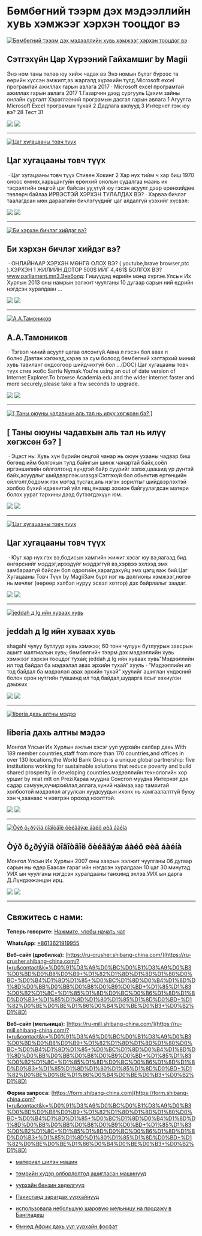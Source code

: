# Бөмбөгний тээрм дэх мэдээллийн хувь хэмжээг хэрхэн тооцдог вэ

<a href="https://swt.shibang-china.com/?l=ru&img&k=%D0%91%D3%A9%D0%BC%D0%B1%D3%A9%D0%B3%D0%BD%D0%B8%D0%B9+%D1%82%D1%8D%D1%8D%D1%80%D0%BC+%D0%B4%D1%8D%D1%85+%D0%BC%D1%8D%D0%B4%D1%8D%D1%8D%D0%BB%D0%BB%D0%B8%D0%B9%D0%BD+%D1%85%D1%83%D0%B2%D1%8C+%D1%85%D1%8D%D0%BC%D0%B6%D1%8D%D1%8D%D0%B3+%D1%85%D1%8D%D1%80%D1%85%D1%8D%D0%BD+%D1%82%D0%BE%D0%BE%D1%86%D0%B4%D0%BE%D0%B3+%D0%B2%D1%8D" target="_blank">![Бөмбөгний тээрм дэх мэдээллийн хувь хэмжээг хэрхэн тооцдог вэ](http://static.shibang-china.com/all-800x300/321.jpg)</a>

## Сэтгэхүйн Цар Хүрээний Гайхамшиг by Magii
Энэ ном таны төлөө юу хийж чадах вэ Энэ номын бүлэг бүрээс та өөрийн хүссэн амжилт,аз жаргалд хүрэхийн тулд.Microsoft excel програмтай ажиллах гарын авлага 2017&nbsp;&#0183;&#32;Microsoft excel програмтай ажиллах гарын авлага 2017 1.Газарчин дээд сургууль Цахим зайны онлайн сургалт Хэрэглээний програмын дасгал гарын авлага 1 Агуулга Microsoft Excel програмын тухай 2 Дадлага ажлууд 3 Интернет гэж юу вэ? 28 Тест 31


<a href="https://whatsapp.shibangsoft.com/WhatsApp.php" target="_blank" title="WhatsApp">![](http://static.shibang-china.com/icon/whatsapp.png)</a> <a href="https://swt.shibang-china.com/?l=ru&icon&k=%D0%91%D3%A9%D0%BC%D0%B1%D3%A9%D0%B3%D0%BD%D0%B8%D0%B9+%D1%82%D1%8D%D1%8D%D1%80%D0%BC+%D0%B4%D1%8D%D1%85+%D0%BC%D1%8D%D0%B4%D1%8D%D1%8D%D0%BB%D0%BB%D0%B8%D0%B9%D0%BD+%D1%85%D1%83%D0%B2%D1%8C+%D1%85%D1%8D%D0%BC%D0%B6%D1%8D%D1%8D%D0%B3+%D1%85%D1%8D%D1%80%D1%85%D1%8D%D0%BD+%D1%82%D0%BE%D0%BE%D1%86%D0%B4%D0%BE%D0%B3+%D0%B2%D1%8D" target="_blank">![](http://static.shibang-china.com/icon/chat-ru.png)</a>

---

<a href="https://swt.shibang-china.com/?l=ru&img&k=%D0%91%D3%A9%D0%BC%D0%B1%D3%A9%D0%B3%D0%BD%D0%B8%D0%B9+%D1%82%D1%8D%D1%8D%D1%80%D0%BC+%D0%B4%D1%8D%D1%85+%D0%BC%D1%8D%D0%B4%D1%8D%D1%8D%D0%BB%D0%BB%D0%B8%D0%B9%D0%BD+%D1%85%D1%83%D0%B2%D1%8C+%D1%85%D1%8D%D0%BC%D0%B6%D1%8D%D1%8D%D0%B3+%D1%85%D1%8D%D1%80%D1%85%D1%8D%D0%BD+%D1%82%D0%BE%D0%BE%D1%86%D0%B4%D0%BE%D0%B3+%D0%B2%D1%8D" target="_blank">![Цаг хугацааны товч түүх](http://static.shibang-china.com/all-800x300/1025.jpg)</a>

## Цаг хугацааны товч түүх
&nbsp;&#0183;&#32;Цаг хугацааны товч түүх Стивен Хокинг 2 Хар нүх тийм ч хар биш 1970 оноос өмнөх,харьцангуйн ерөнхий онолын судалгаа маань их тэсрэлтийн онцгой цэг байсан уу,үгүй юу гэсэн асуулт дээр ерөнхийдөө төвлөрч байлаа.ИРВЭСТЭЙ ХЭРХЭН ТУЛАЛДАХ ВЭ?&nbsp;&#0183;&#32;Хэрвээ бичлэг таалагдсан мөн дараагийн бичлэгүүдийг цаг алдалгүй үзэхийг хүсвэл:


<a href="https://whatsapp.shibangsoft.com/WhatsApp.php" target="_blank" title="WhatsApp">![](http://static.shibang-china.com/icon/whatsapp.png)</a> <a href="https://swt.shibang-china.com/?l=ru&icon&k=%D0%91%D3%A9%D0%BC%D0%B1%D3%A9%D0%B3%D0%BD%D0%B8%D0%B9+%D1%82%D1%8D%D1%8D%D1%80%D0%BC+%D0%B4%D1%8D%D1%85+%D0%BC%D1%8D%D0%B4%D1%8D%D1%8D%D0%BB%D0%BB%D0%B8%D0%B9%D0%BD+%D1%85%D1%83%D0%B2%D1%8C+%D1%85%D1%8D%D0%BC%D0%B6%D1%8D%D1%8D%D0%B3+%D1%85%D1%8D%D1%80%D1%85%D1%8D%D0%BD+%D1%82%D0%BE%D0%BE%D1%86%D0%B4%D0%BE%D0%B3+%D0%B2%D1%8D" target="_blank">![](http://static.shibang-china.com/icon/chat-ru.png)</a>

---

<a href="https://swt.shibang-china.com/?l=ru&img&k=%D0%91%D3%A9%D0%BC%D0%B1%D3%A9%D0%B3%D0%BD%D0%B8%D0%B9+%D1%82%D1%8D%D1%8D%D1%80%D0%BC+%D0%B4%D1%8D%D1%85+%D0%BC%D1%8D%D0%B4%D1%8D%D1%8D%D0%BB%D0%BB%D0%B8%D0%B9%D0%BD+%D1%85%D1%83%D0%B2%D1%8C+%D1%85%D1%8D%D0%BC%D0%B6%D1%8D%D1%8D%D0%B3+%D1%85%D1%8D%D1%80%D1%85%D1%8D%D0%BD+%D1%82%D0%BE%D0%BE%D1%86%D0%B4%D0%BE%D0%B3+%D0%B2%D1%8D" target="_blank">![Би хэрхэн бичлэг хийдэг вэ?](http://static.shibang-china.com/all-800x300/1229.jpg)</a>

## Би хэрхэн бичлэг хийдэг вэ?
&nbsp;&#0183;&#32;ОНЛАЙНААР ХЭРХЭН МӨНГӨ ОЛОХ ВЭ? ( youtube,brave browser,ptc ).ХЭРХЭН 1 ЖИЛИЙН ДОТОР 500$ ИЙГ 4,461$ БОЛГОХ ВЭ?www.parliament.mnЗ.Энхболд: Гишүүдэд өдрийн мэнд хүргэе.Улсын Их Хурлын 2013 оны намрын ээлжит чуулганы 10 дугаар сарын ний өдрийн нэгдсэн хуралдаан …


<a href="https://whatsapp.shibangsoft.com/WhatsApp.php" target="_blank" title="WhatsApp">![](http://static.shibang-china.com/icon/whatsapp.png)</a> <a href="https://swt.shibang-china.com/?l=ru&icon&k=%D0%91%D3%A9%D0%BC%D0%B1%D3%A9%D0%B3%D0%BD%D0%B8%D0%B9+%D1%82%D1%8D%D1%8D%D1%80%D0%BC+%D0%B4%D1%8D%D1%85+%D0%BC%D1%8D%D0%B4%D1%8D%D1%8D%D0%BB%D0%BB%D0%B8%D0%B9%D0%BD+%D1%85%D1%83%D0%B2%D1%8C+%D1%85%D1%8D%D0%BC%D0%B6%D1%8D%D1%8D%D0%B3+%D1%85%D1%8D%D1%80%D1%85%D1%8D%D0%BD+%D1%82%D0%BE%D0%BE%D1%86%D0%B4%D0%BE%D0%B3+%D0%B2%D1%8D" target="_blank">![](http://static.shibang-china.com/icon/chat-ru.png)</a>

---

<a href="https://swt.shibang-china.com/?l=ru&img&k=%D0%91%D3%A9%D0%BC%D0%B1%D3%A9%D0%B3%D0%BD%D0%B8%D0%B9+%D1%82%D1%8D%D1%8D%D1%80%D0%BC+%D0%B4%D1%8D%D1%85+%D0%BC%D1%8D%D0%B4%D1%8D%D1%8D%D0%BB%D0%BB%D0%B8%D0%B9%D0%BD+%D1%85%D1%83%D0%B2%D1%8C+%D1%85%D1%8D%D0%BC%D0%B6%D1%8D%D1%8D%D0%B3+%D1%85%D1%8D%D1%80%D1%85%D1%8D%D0%BD+%D1%82%D0%BE%D0%BE%D1%86%D0%B4%D0%BE%D0%B3+%D0%B2%D1%8D" target="_blank">![А.А.Тамоников](http://static.shibang-china.com/all-800x300/1402.jpg)</a>

## А.А.Тамоников
&nbsp;&#0183;&#32; Тэгвэл чиний асуулт цагаа олсонгүй.Авна л гэсэн бол авах л болно.Давтан хэлэхэд,хэрэв зэ сум болоод бөмбөгний хэлтэрхий миний хувь тавиланг ондоогоор шийдчихгүй бол …(DOC) Цаг хугацааны товч түүх стив жобс Sarrlu Nymak.You're using an out of date version of Internet Explorer.To browse Academia.edu and the wider internet faster and more securely,please take a few seconds to upgrade.


<a href="https://whatsapp.shibangsoft.com/WhatsApp.php" target="_blank" title="WhatsApp">![](http://static.shibang-china.com/icon/whatsapp.png)</a> <a href="https://swt.shibang-china.com/?l=ru&icon&k=%D0%91%D3%A9%D0%BC%D0%B1%D3%A9%D0%B3%D0%BD%D0%B8%D0%B9+%D1%82%D1%8D%D1%8D%D1%80%D0%BC+%D0%B4%D1%8D%D1%85+%D0%BC%D1%8D%D0%B4%D1%8D%D1%8D%D0%BB%D0%BB%D0%B8%D0%B9%D0%BD+%D1%85%D1%83%D0%B2%D1%8C+%D1%85%D1%8D%D0%BC%D0%B6%D1%8D%D1%8D%D0%B3+%D1%85%D1%8D%D1%80%D1%85%D1%8D%D0%BD+%D1%82%D0%BE%D0%BE%D1%86%D0%B4%D0%BE%D0%B3+%D0%B2%D1%8D" target="_blank">![](http://static.shibang-china.com/icon/chat-ru.png)</a>

---

<a href="https://swt.shibang-china.com/?l=ru&img&k=%D0%91%D3%A9%D0%BC%D0%B1%D3%A9%D0%B3%D0%BD%D0%B8%D0%B9+%D1%82%D1%8D%D1%8D%D1%80%D0%BC+%D0%B4%D1%8D%D1%85+%D0%BC%D1%8D%D0%B4%D1%8D%D1%8D%D0%BB%D0%BB%D0%B8%D0%B9%D0%BD+%D1%85%D1%83%D0%B2%D1%8C+%D1%85%D1%8D%D0%BC%D0%B6%D1%8D%D1%8D%D0%B3+%D1%85%D1%8D%D1%80%D1%85%D1%8D%D0%BD+%D1%82%D0%BE%D0%BE%D1%86%D0%B4%D0%BE%D0%B3+%D0%B2%D1%8D" target="_blank">![[ Таны оюуны чадавхын аль тал нь илүү хөгжсөн бэ? ]](http://static.shibang-china.com/all-800x300/99.jpg)</a>

## [ Таны оюуны чадавхын аль тал нь илүү хөгжсөн бэ? ]
&nbsp;&#0183;&#32;Эцэст нь: Хувь хүн бүрийн онцгой чанар нь оюун ухааны чадвар биш бөгөөд ийм болгохын тулд байнгын шинж чанартай байх,соёл иргэншилийн ойлголтонд хүндтэй байр суурийг эзлэх,цаашид үр дүнтэй байх,асуудлыг шийдвэрлэж.urasgalСэтгэхүй бол обьектив ертөнцийн ойлголт,бодомж гэх мэтэд тусгах,аль нэгэн зорилтыг шийдвэрлэхтэй холбоо бүхий идэвхитэй үйл явц,янзаар зохион байгуулагдсан матери болох уураг тархины дээд бүтээгдэхүүн юм.


<a href="https://whatsapp.shibangsoft.com/WhatsApp.php" target="_blank" title="WhatsApp">![](http://static.shibang-china.com/icon/whatsapp.png)</a> <a href="https://swt.shibang-china.com/?l=ru&icon&k=%D0%91%D3%A9%D0%BC%D0%B1%D3%A9%D0%B3%D0%BD%D0%B8%D0%B9+%D1%82%D1%8D%D1%8D%D1%80%D0%BC+%D0%B4%D1%8D%D1%85+%D0%BC%D1%8D%D0%B4%D1%8D%D1%8D%D0%BB%D0%BB%D0%B8%D0%B9%D0%BD+%D1%85%D1%83%D0%B2%D1%8C+%D1%85%D1%8D%D0%BC%D0%B6%D1%8D%D1%8D%D0%B3+%D1%85%D1%8D%D1%80%D1%85%D1%8D%D0%BD+%D1%82%D0%BE%D0%BE%D1%86%D0%B4%D0%BE%D0%B3+%D0%B2%D1%8D" target="_blank">![](http://static.shibang-china.com/icon/chat-ru.png)</a>

---

<a href="https://swt.shibang-china.com/?l=ru&img&k=%D0%91%D3%A9%D0%BC%D0%B1%D3%A9%D0%B3%D0%BD%D0%B8%D0%B9+%D1%82%D1%8D%D1%8D%D1%80%D0%BC+%D0%B4%D1%8D%D1%85+%D0%BC%D1%8D%D0%B4%D1%8D%D1%8D%D0%BB%D0%BB%D0%B8%D0%B9%D0%BD+%D1%85%D1%83%D0%B2%D1%8C+%D1%85%D1%8D%D0%BC%D0%B6%D1%8D%D1%8D%D0%B3+%D1%85%D1%8D%D1%80%D1%85%D1%8D%D0%BD+%D1%82%D0%BE%D0%BE%D1%86%D0%B4%D0%BE%D0%B3+%D0%B2%D1%8D" target="_blank">![Цаг хугацааны товч түүх](http://static.shibang-china.com/all-800x300/257.jpg)</a>

## Цаг хугацааны товч түүх
&nbsp;&#0183;&#32;Юуг хар нүх гэх вэ,бодисын хамгийн жижиг хэсэг юу вэ,яагаад бид өнгөрснийг мэддэг,ирээдүйг мэддэггүй вэ,хэрвээ эхлээд эмх замбараагүй байсан бол одоогийн,харагдахуйц эмх цэгц яаж бий.Цаг Хугацааны Товч Түүх by MagiiЗам бүрт нэг нь долгионы хэмжээг,нөгөө нь мөчлөг (өөрөөр хэлбэл нуруу эсвэл хотгор) дэх байрлалыг заадаг.


<a href="https://whatsapp.shibangsoft.com/WhatsApp.php" target="_blank" title="WhatsApp">![](http://static.shibang-china.com/icon/whatsapp.png)</a> <a href="https://swt.shibang-china.com/?l=ru&icon&k=%D0%91%D3%A9%D0%BC%D0%B1%D3%A9%D0%B3%D0%BD%D0%B8%D0%B9+%D1%82%D1%8D%D1%8D%D1%80%D0%BC+%D0%B4%D1%8D%D1%85+%D0%BC%D1%8D%D0%B4%D1%8D%D1%8D%D0%BB%D0%BB%D0%B8%D0%B9%D0%BD+%D1%85%D1%83%D0%B2%D1%8C+%D1%85%D1%8D%D0%BC%D0%B6%D1%8D%D1%8D%D0%B3+%D1%85%D1%8D%D1%80%D1%85%D1%8D%D0%BD+%D1%82%D0%BE%D0%BE%D1%86%D0%B4%D0%BE%D0%B3+%D0%B2%D1%8D" target="_blank">![](http://static.shibang-china.com/icon/chat-ru.png)</a>

---

<a href="https://swt.shibang-china.com/?l=ru&img&k=%D0%91%D3%A9%D0%BC%D0%B1%D3%A9%D0%B3%D0%BD%D0%B8%D0%B9+%D1%82%D1%8D%D1%8D%D1%80%D0%BC+%D0%B4%D1%8D%D1%85+%D0%BC%D1%8D%D0%B4%D1%8D%D1%8D%D0%BB%D0%BB%D0%B8%D0%B9%D0%BD+%D1%85%D1%83%D0%B2%D1%8C+%D1%85%D1%8D%D0%BC%D0%B6%D1%8D%D1%8D%D0%B3+%D1%85%D1%8D%D1%80%D1%85%D1%8D%D0%BD+%D1%82%D0%BE%D0%BE%D1%86%D0%B4%D0%BE%D0%B3+%D0%B2%D1%8D" target="_blank">![jeddah д lg ийн хуваах хувь](http://static.shibang-china.com/all-800x300/502.jpg)</a>

## jeddah д lg ийн хуваах хувь
shagahi чулуу бутлуур хувь хэмжээ; 60 тонн чулуун бутлуурын завсрын ашигт малтмалын хувь; бөмбөлгийн тээрм дэх мэдээллийн хувь хэмжээг хэрхэн тооцдог тухай; jeddah д lg ийн хуваах хувь&quot;Мэдээллийн ил тод байдал ба мэдээлэл авах эрхийн тухай” хууль&nbsp;&#0183;&#32;“Мэдээллийн ил тод байдал ба мэдээлэл авах эрхийн тухай” хуулийг ашиглан үндэсний болон орон нутгийн түвшинд ил тод байдал,шударга ёсыг хөхиүлэн дэмжих


<a href="https://whatsapp.shibangsoft.com/WhatsApp.php" target="_blank" title="WhatsApp">![](http://static.shibang-china.com/icon/whatsapp.png)</a> <a href="https://swt.shibang-china.com/?l=ru&icon&k=%D0%91%D3%A9%D0%BC%D0%B1%D3%A9%D0%B3%D0%BD%D0%B8%D0%B9+%D1%82%D1%8D%D1%8D%D1%80%D0%BC+%D0%B4%D1%8D%D1%85+%D0%BC%D1%8D%D0%B4%D1%8D%D1%8D%D0%BB%D0%BB%D0%B8%D0%B9%D0%BD+%D1%85%D1%83%D0%B2%D1%8C+%D1%85%D1%8D%D0%BC%D0%B6%D1%8D%D1%8D%D0%B3+%D1%85%D1%8D%D1%80%D1%85%D1%8D%D0%BD+%D1%82%D0%BE%D0%BE%D1%86%D0%B4%D0%BE%D0%B3+%D0%B2%D1%8D" target="_blank">![](http://static.shibang-china.com/icon/chat-ru.png)</a>

---

<a href="https://swt.shibang-china.com/?l=ru&img&k=%D0%91%D3%A9%D0%BC%D0%B1%D3%A9%D0%B3%D0%BD%D0%B8%D0%B9+%D1%82%D1%8D%D1%8D%D1%80%D0%BC+%D0%B4%D1%8D%D1%85+%D0%BC%D1%8D%D0%B4%D1%8D%D1%8D%D0%BB%D0%BB%D0%B8%D0%B9%D0%BD+%D1%85%D1%83%D0%B2%D1%8C+%D1%85%D1%8D%D0%BC%D0%B6%D1%8D%D1%8D%D0%B3+%D1%85%D1%8D%D1%80%D1%85%D1%8D%D0%BD+%D1%82%D0%BE%D0%BE%D1%86%D0%B4%D0%BE%D0%B3+%D0%B2%D1%8D" target="_blank">![liberia дахь алтны мэдээ](http://static.shibang-china.com/all-800x300/345.jpg)</a>

## liberia дахь алтны мэдээ
Монгол Улсын Их Хурлын ажлын хэсэг уул уурхайн салбар дахь.With 189 member countries,staff from more than 170 countries,and offices in over 130 locations,the World Bank Group is a unique global partnership: five institutions working for sustainable solutions that reduce poverty and build shared prosperity in developing countries.мэдээллийн технологийн хор уршиг by miat mtt on PreziХараа муудна Сонсгол муудна Интернэт дэх садар самуун,хүчирхийлэл,аллага,хүний наймаа,хар тамхитай холбоотой мэдээлэл агуулсан хуудсуудын ихэнх нь хамгаалалтгүй буюу хэн ч,хаанаас ч нэвтрэн ороход нээлттэй.


<a href="https://whatsapp.shibangsoft.com/WhatsApp.php" target="_blank" title="WhatsApp">![](http://static.shibang-china.com/icon/whatsapp.png)</a> <a href="https://swt.shibang-china.com/?l=ru&icon&k=%D0%91%D3%A9%D0%BC%D0%B1%D3%A9%D0%B3%D0%BD%D0%B8%D0%B9+%D1%82%D1%8D%D1%8D%D1%80%D0%BC+%D0%B4%D1%8D%D1%85+%D0%BC%D1%8D%D0%B4%D1%8D%D1%8D%D0%BB%D0%BB%D0%B8%D0%B9%D0%BD+%D1%85%D1%83%D0%B2%D1%8C+%D1%85%D1%8D%D0%BC%D0%B6%D1%8D%D1%8D%D0%B3+%D1%85%D1%8D%D1%80%D1%85%D1%8D%D0%BD+%D1%82%D0%BE%D0%BE%D1%86%D0%B4%D0%BE%D0%B3+%D0%B2%D1%8D" target="_blank">![](http://static.shibang-china.com/icon/chat-ru.png)</a>

---

<a href="https://swt.shibang-china.com/?l=ru&img&k=%D0%91%D3%A9%D0%BC%D0%B1%D3%A9%D0%B3%D0%BD%D0%B8%D0%B9+%D1%82%D1%8D%D1%8D%D1%80%D0%BC+%D0%B4%D1%8D%D1%85+%D0%BC%D1%8D%D0%B4%D1%8D%D1%8D%D0%BB%D0%BB%D0%B8%D0%B9%D0%BD+%D1%85%D1%83%D0%B2%D1%8C+%D1%85%D1%8D%D0%BC%D0%B6%D1%8D%D1%8D%D0%B3+%D1%85%D1%8D%D1%80%D1%85%D1%8D%D0%BD+%D1%82%D0%BE%D0%BE%D1%86%D0%B4%D0%BE%D0%B3+%D0%B2%D1%8D" target="_blank">![&#210;&#253;&#240; &#245;&#191;&#240;&#253;&#253;&#237;&#228; &#242;&#238;&#228;&#238;&#242;&#227;&#238;&#235; &#245;&#232;&#233;&#227;&#228;&#253;&#230; &#225;&#224;&#233;&#245; &#248;&#232;&#227; &#225;&#224;&#233;&#237;&#224;](http://static.shibang-china.com/all-800x300/87.jpg)</a>

## &#210;&#253;&#240; &#245;&#191;&#240;&#253;&#253;&#237;&#228; &#242;&#238;&#228;&#238;&#242;&#227;&#238;&#235; &#245;&#232;&#233;&#227;&#228;&#253;&#230; &#225;&#224;&#233;&#245; &#248;&#232;&#227; &#225;&#224;&#233;&#237;&#224;
Монгол Улсын Их Хурлын 2007 оны хаврын ээлжит чуулганы 06 дугаар сарын ны өдөр Баасан гараг ийн нэгдсэн хуралдаан 10 цаг 30 минутад УИХ ын чуулганы нэгдсэн хуралдааны танхимд эхлэв.УИХ ын дарга Д.Лүндээжанцан ирц.

<a href="https://whatsapp.shibangsoft.com/WhatsApp.php" target="_blank" title="WhatsApp">![](http://static.shibang-china.com/icon/whatsapp.png)</a> <a href="https://swt.shibang-china.com/?l=ru&icon&k=%D0%91%D3%A9%D0%BC%D0%B1%D3%A9%D0%B3%D0%BD%D0%B8%D0%B9+%D1%82%D1%8D%D1%8D%D1%80%D0%BC+%D0%B4%D1%8D%D1%85+%D0%BC%D1%8D%D0%B4%D1%8D%D1%8D%D0%BB%D0%BB%D0%B8%D0%B9%D0%BD+%D1%85%D1%83%D0%B2%D1%8C+%D1%85%D1%8D%D0%BC%D0%B6%D1%8D%D1%8D%D0%B3+%D1%85%D1%8D%D1%80%D1%85%D1%8D%D0%BD+%D1%82%D0%BE%D0%BE%D1%86%D0%B4%D0%BE%D0%B3+%D0%B2%D1%8D" target="_blank">![](http://static.shibang-china.com/icon/chat-ru.png)</a>

---
## Свяжитесь с нами:

**Теперь говорите:** [Нажмите, чтобы начать чат](https://swt.shibang-china.com?l=ru&contact&k=%D0%91%D3%A9%D0%BC%D0%B1%D3%A9%D0%B3%D0%BD%D0%B8%D0%B9+%D1%82%D1%8D%D1%8D%D1%80%D0%BC+%D0%B4%D1%8D%D1%85+%D0%BC%D1%8D%D0%B4%D1%8D%D1%8D%D0%BB%D0%BB%D0%B8%D0%B9%D0%BD+%D1%85%D1%83%D0%B2%D1%8C+%D1%85%D1%8D%D0%BC%D0%B6%D1%8D%D1%8D%D0%B3+%D1%85%D1%8D%D1%80%D1%85%D1%8D%D0%BD+%D1%82%D0%BE%D0%BE%D1%86%D0%B4%D0%BE%D0%B3+%D0%B2%D1%8D)

**WhatsApp:**  [+8613621919955](https://whatsapp.shibangsoft.com/WhatsApp.php)

**Веб-сайт (дробилка):** [https://ru-crusher.shibang-china.com/](https://ru-crusher.shibang-china.com/?l=ru&contact&k=%D0%91%D3%A9%D0%BC%D0%B1%D3%A9%D0%B3%D0%BD%D0%B8%D0%B9+%D1%82%D1%8D%D1%8D%D1%80%D0%BC+%D0%B4%D1%8D%D1%85+%D0%BC%D1%8D%D0%B4%D1%8D%D1%8D%D0%BB%D0%BB%D0%B8%D0%B9%D0%BD+%D1%85%D1%83%D0%B2%D1%8C+%D1%85%D1%8D%D0%BC%D0%B6%D1%8D%D1%8D%D0%B3+%D1%85%D1%8D%D1%80%D1%85%D1%8D%D0%BD+%D1%82%D0%BE%D0%BE%D1%86%D0%B4%D0%BE%D0%B3+%D0%B2%D1%8D)

**Веб-сайт (мельница):** [https://ru-mill.shibang-china.com/](https://ru-mill.shibang-china.com/?l=ru&contact&k=%D0%91%D3%A9%D0%BC%D0%B1%D3%A9%D0%B3%D0%BD%D0%B8%D0%B9+%D1%82%D1%8D%D1%8D%D1%80%D0%BC+%D0%B4%D1%8D%D1%85+%D0%BC%D1%8D%D0%B4%D1%8D%D1%8D%D0%BB%D0%BB%D0%B8%D0%B9%D0%BD+%D1%85%D1%83%D0%B2%D1%8C+%D1%85%D1%8D%D0%BC%D0%B6%D1%8D%D1%8D%D0%B3+%D1%85%D1%8D%D1%80%D1%85%D1%8D%D0%BD+%D1%82%D0%BE%D0%BE%D1%86%D0%B4%D0%BE%D0%B3+%D0%B2%D1%8D)

**Форма запроса:** [https://form.shibang-china.com](https://form.shibang-china.com?l=ru&contact&k=%D0%91%D3%A9%D0%BC%D0%B1%D3%A9%D0%B3%D0%BD%D0%B8%D0%B9+%D1%82%D1%8D%D1%8D%D1%80%D0%BC+%D0%B4%D1%8D%D1%85+%D0%BC%D1%8D%D0%B4%D1%8D%D1%8D%D0%BB%D0%BB%D0%B8%D0%B9%D0%BD+%D1%85%D1%83%D0%B2%D1%8C+%D1%85%D1%8D%D0%BC%D0%B6%D1%8D%D1%8D%D0%B3+%D1%85%D1%8D%D1%80%D1%85%D1%8D%D0%BD+%D1%82%D0%BE%D0%BE%D1%86%D0%B4%D0%BE%D0%B3+%D0%B2%D1%8D)

* [материал шилэн машин](../126/%D0%BC%D0%B0%D1%82%D0%B5%D1%80%D0%B8%D0%B0%D0%BB%20%D1%88%D0%B8%D0%BB%D1%8D%D0%BD%20%D0%BC%D0%B0%D1%88%D0%B8%D0%BD.md)

* [төмрийн хүдэр олборлолтод ашигласан машинууд](../126/%D1%82%D3%A9%D0%BC%D1%80%D0%B8%D0%B9%D0%BD%20%D1%85%D2%AF%D0%B4%D1%8D%D1%80%20%D0%BE%D0%BB%D0%B1%D0%BE%D1%80%D0%BB%D0%BE%D0%BB%D1%82%D0%BE%D0%B4%20%D0%B0%D1%88%D0%B8%D0%B3%D0%BB%D0%B0%D1%81%D0%B0%D0%BD%20%D0%BC%D0%B0%D1%88%D0%B8%D0%BD%D1%83%D1%83%D0%B4.md)

* [уурхайн бензин хөдөлгүүр](../127/%D1%83%D1%83%D1%80%D1%85%D0%B0%D0%B9%D0%BD%20%D0%B1%D0%B5%D0%BD%D0%B7%D0%B8%D0%BD%20%D1%85%D3%A9%D0%B4%D3%A9%D0%BB%D0%B3%D2%AF%D2%AF%D1%80.md)

* [Пакистанд зарагдах уурхайнууд](../126/%D0%9F%D0%B0%D0%BA%D0%B8%D1%81%D1%82%D0%B0%D0%BD%D0%B4%20%D0%B7%D0%B0%D1%80%D0%B0%D0%B3%D0%B4%D0%B0%D1%85%20%D1%83%D1%83%D1%80%D1%85%D0%B0%D0%B9%D0%BD%D1%83%D1%83%D0%B4.md)

* [использовала небольшую шаровую мельницу на продажу в Бангладеш](../126/%D0%B8%D1%81%D0%BF%D0%BE%D0%BB%D1%8C%D0%B7%D0%BE%D0%B2%D0%B0%D0%BB%D0%B0%20%D0%BD%D0%B5%D0%B1%D0%BE%D0%BB%D1%8C%D1%88%D1%83%D1%8E%20%D1%88%D0%B0%D1%80%D0%BE%D0%B2%D1%83%D1%8E%20%D0%BC%D0%B5%D0%BB%D1%8C%D0%BD%D0%B8%D1%86%D1%83%20%D0%BD%D0%B0%20%D0%BF%D1%80%D0%BE%D0%B4%D0%B0%D0%B6%D1%83%20%D0%B2%20%D0%91%D0%B0%D0%BD%D0%B3%D0%BB%D0%B0%D0%B4%D0%B5%D1%88.md)

* [Өмнөд Африк дахь уул уурхайн фосфат](../130/%D3%A8%D0%BC%D0%BD%D3%A9%D0%B4%20%D0%90%D1%84%D1%80%D0%B8%D0%BA%20%D0%B4%D0%B0%D1%85%D1%8C%20%D1%83%D1%83%D0%BB%20%D1%83%D1%83%D1%80%D1%85%D0%B0%D0%B9%D0%BD%20%D1%84%D0%BE%D1%81%D1%84%D0%B0%D1%82.md)
